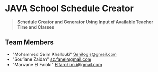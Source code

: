# JAVA School Schedule Creator

<blockquote>
<b>Schedule Creator and Generator Using Input of Available Teacher Time and Classes</b>
</blockquote>

## Team Members

* "Mohammed Salim Khallouki" Sanilogia@gmail.com
* "Soufiane Zaidan" sz.fanel@gmail.com
* "Marwane El Faroki"        Elfaroki.m.i@gmail.com
